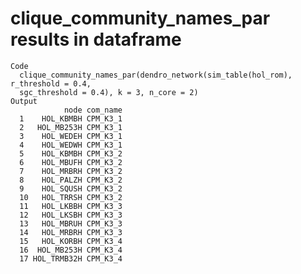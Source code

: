 # clique_community_names_par results in dataframe

    Code
      clique_community_names_par(dendro_network(sim_table(hol_rom), r_threshold = 0.4,
      sgc_threshold = 0.4), k = 3, n_core = 2)
    Output
                node com_name
      1    HOL_KBMBH CPM_K3_1
      2   HOL_MB253H CPM_K3_1
      3    HOL_WEDEH CPM_K3_1
      4    HOL_WEDWH CPM_K3_1
      5    HOL_KBMBH CPM_K3_2
      6    HOL_MBUFH CPM_K3_2
      7    HOL_MRBRH CPM_K3_2
      8    HOL_PALZH CPM_K3_2
      9    HOL_SQUSH CPM_K3_2
      10   HOL_TRRSH CPM_K3_2
      11   HOL_LKBBH CPM_K3_3
      12   HOL_LKSBH CPM_K3_3
      13   HOL_MBRUH CPM_K3_3
      14   HOL_MRBRH CPM_K3_3
      15   HOL_KORBH CPM_K3_4
      16  HOL_MB253H CPM_K3_4
      17 HOL_TRMB32H CPM_K3_4

